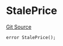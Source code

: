 # StalePrice
[Git Source](https://github.com/larrythecucumber321/protocol/blob/77d337b8595ba96d069ded321419b36a61984170/contracts/plugins/assets/OracleLib.sol)


```solidity
error StalePrice();
```

